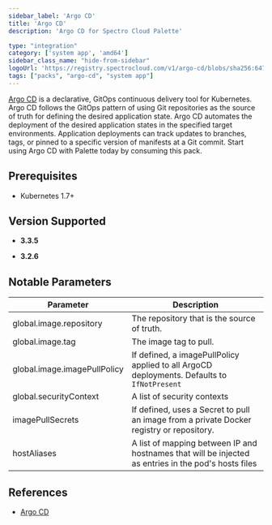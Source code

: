 ```yaml
---
sidebar_label: 'Argo CD'
title: 'Argo CD'
description: 'Argo CD for Spectro Cloud Palette'

type: "integration"
category: ['system app', 'amd64']
sidebar_class_name: "hide-from-sidebar"
logoUrl: 'https://registry.spectrocloud.com/v1/argo-cd/blobs/sha256:647cd3df6fec421e6580589ea7229762d8e828c77036f835f14f4c15c2a44c4c?type=image/png'
tags: ["packs", "argo-cd", "system app"]
---
```


[Argo CD](https://argo-cd.readthedocs.io/en/stable/) is a declarative, GitOps continuous delivery tool for Kubernetes. Argo CD follows the GitOps pattern of using Git repositories as the source of truth for defining the desired application state. Argo CD automates the deployment of the desired application states in the specified target environments. Application deployments can track updates to branches, tags, or pinned to a specific version of manifests at a Git commit. Start using Argo CD with Palette today by consuming this pack.


## Prerequisites

- Kubernetes 1.7+

## Version Supported

<Tabs queryString="version">
<TabItem label="3.3.x" value="3.3.x">

* **3.3.5**



</TabItem>

<TabItem label="3.2.x" value="3.2.x">

* **3.2.6**

</TabItem>
</Tabs>


## Notable Parameters

| Parameter             | Description                                                                                    |
|-----------------------|------------------------------------------------------------------------------------------------|
| global.image.repository     | The repository that is the source of truth. |
| global.image.tag             | The image tag to pull.                     |
| global.image.imagePullPolicy | If defined, a imagePullPolicy applied to all ArgoCD deployments. Defaults to ` IfNotPresent`                              |
| global.securityContext | A list of security contexts
|imagePullSecrets| If defined, uses a Secret to pull an image from a private Docker registry or repository.
|hostAliases| A list of mapping between IP and hostnames that will be injected as entries in the pod's hosts files



## References

- [Argo CD](https://argo-cd.readthedocs.io/en/stable/)
